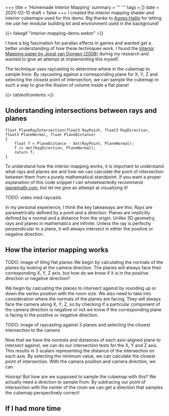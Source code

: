 +++
title = 'Homemade Interior Mapping'
summary = '''
'''
tags = []
date = 2025-02-10
draft = false
+++
I created the interior mapping shader and interior cubemaps used for this demo. Big thanks to [Agnes Hallin](https://agneshallin.artstation.com/projects) for letting me use her modular building kit and environment used in the background!

{{< fakegif "interior-mapping-demo.webm" >}}


I have a big fascination for parallax effects in games and wanted get a better understanding of how these techniques work. I found the [Interior Mapping paper by Joost van Dongen (2008)](https://www.proun-game.com/Oogst3D/CODING/InteriorMapping/InteriorMapping.pdf) during my research and wanted to give an attempt at implementing this myself. 

The technique uses raycasting to determine where in the cubemap to sample from. By raycasting against a corresponding plane for X, Y, Z and selecting the closest point of intersection, we can sample the cubemap in such a way to give the illusion of volume inside a flat plane!


{{< tableofcontents >}}


## Understanding intersections between rays and planes
```hlsl
float PlaneRayIntersection(float3 RayPoint, float3 RayDirection, float3 PlaneNormal, float PlaneDistance)
{
    float T = PlaneDistance - dot(RayPoint, PlaneNormal);
    T /= dot(RayDirection, PlaneNormal);
    return T;
}
```
To understand how the interior mapping works, it is important to understand what rays and planes are and how we can calculate the point of intersection between them from a purely mathematical standpoint. If you want a proper explanation of this code snippet I can wholeheartedly recommend [gamemath.com](https://gamemath.com/book/geomtests.html#intersection_ray_plane), but let me give an attempt at visualizing it!

TODO: video med raycasts

In my personal experience, I think the key takeaways are this: Rays are parametrically defined by a point and a direction. Planes are implicitly defined by a normal and a distance from the origin. Unlike 3D geometry, rays and planes in mathematics are infinite. Unless the ray is perfectly perpendicular to a plane, it will always intersect in either the positive or negative direction.



## How the interior mapping works

TODO: image of tiling flat planes
We begin by calculating the normals of the planes by looking at the camera direction. The planes will always face their corresponding X, Y, Z axis, but how do we know if it is in the positive direction or negative direction?



We begin by calcuating the planes to intersect against by rounding up or down the vertex position with the room size. We also need to take into consideration where the normals of the planes are facing. They will always face the camera along X, Y, Z, so by checking if a particular component of the camera direction is negative or not we know if the corresponding plane is facing in the positive or negative direction.

TODO: image of raycasting against 3 planes and selecting the closest intersection to the camera

Now that we have the normals and distances of each axis-aligned plane to intersect against, we can do our intersection tests for the X, Y and Z axis. This results in 3 scalars representing the distance of the intersection on each axis. By selecting the minimum value, we can calculate the closest point of intersection. With the camera position and camera direction, we can



Hooray! But how are we supposed to sample the cubemap with this? We actually need a direction to sample from. By subtracing our point of intersection with the center of the room we can get a direction that samples the cubemap perspectively correct!

## If I had more time

